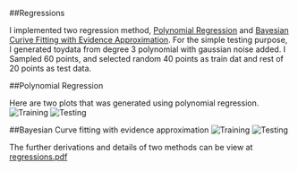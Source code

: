##Regressions

I implemented two regression method, [Polynomial Regression](https://raw.github.com/jiwoongim/mlTool/master/regressions/polyRegression.py)
and [Bayesian Curive Fitting with Evidence Approximation](https://raw.github.com/jiwoongim/mlTool/master/regressions/bayesianCurveFit_EvidenceApproximation.py).
For the simple testing purpose, I generated toydata from degree 3 polynomial with gaussian noise added. I Sampled 60
points, and selected random 40 points as train dat and rest of 20 points as test data. 

##Polynomial Regression

Here are two plots that was generated using polynomial regression.
![Training](https://raw.github.com/jiwoongim/mlTool/master/Regressions/images/polyRegTrain.png)
![Testing](https://raw.github.com/jiwoongim/mlTool/master/Regressions/images/polyRegTest.png)


##Bayesian Curve fitting with evidence approximation
![Training](https://raw.github.com/jiwoongim/mlTool/master/Regressions/images/bayesianTrain.png)
![Testing](https://raw.github.com/jiwoongim/mlTool/master/Regressions/images/bayesianTest.png)

The further derivations and details of two methods can be view at 
[regressions.pdf](https://github.com/jiwoongim/mlTool/blob/master/Regressions/regressions.pdf)

